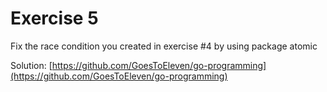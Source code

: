 # Exercise 5

Fix the race condition you created in exercise #4 by using package atomic

Solution: [https://github.com/GoesToEleven/go-programming](https://github.com/GoesToEleven/go-programming)
